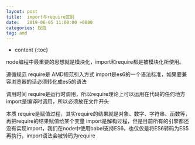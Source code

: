 ```yaml
---
layout: post
title:  import与require区别
date:   2019-06-05 11:00:00 +0800
categories: 规范
tag: amd
---
```

* content
{:toc}

node编程中最重要的思想就是模块化，import和require都是被模块化所使用。

遵循规范
require是 AMD规范引入方式
import是es6的一个语法标准，如果要兼容浏览器的话必须转化成es5的语法

调用时间
require是运行时调用，所以require理论上可以运用在代码的任何地方
import是编译时调用，所以必须放在文件开头

本质
require是赋值过程，其实require的结果就是对象、数字、字符串、函数等，再把require的结果赋值给某个变量
import是解构过程，但是目前所有的引擎都还没有实现import，我们在node中使用babel支持ES6，也仅仅是将ES6转码为ES5再执行，import语法会被转码为require
